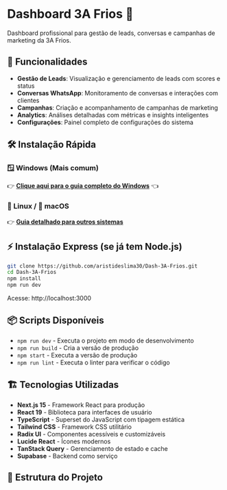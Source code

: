 # Dashboard 3A Frios 🧊

Dashboard profissional para gestão de leads, conversas e campanhas de marketing da 3A Frios.

## 🚀 Funcionalidades

- **Gestão de Leads**: Visualização e gerenciamento de leads com scores e status
- **Conversas WhatsApp**: Monitoramento de conversas e interações com clientes
- **Campanhas**: Criação e acompanhamento de campanhas de marketing
- **Analytics**: Análises detalhadas com métricas e insights inteligentes
- **Configurações**: Painel completo de configurações do sistema

## 🛠️ Instalação Rápida

### 🪟 **Windows** (Mais comum)
👉 **[Clique aqui para o guia completo do Windows](WINDOWS_INSTALL.md)** 👈

### 🐧 Linux / 🍎 macOS
👉 **[Guia detalhado para outros sistemas](INSTALL.md)**

## ⚡ Instalação Express (se já tem Node.js)

```bash
git clone https://github.com/aristideslima30/Dash-3A-Frios.git
cd Dash-3A-Frios
npm install
npm run dev
```

Acesse: http://localhost:3000

## 📦 Scripts Disponíveis

- `npm run dev` - Executa o projeto em modo de desenvolvimento
- `npm run build` - Cria a versão de produção
- `npm start` - Executa a versão de produção
- `npm run lint` - Executa o linter para verificar o código

## 🏗️ Tecnologias Utilizadas

- **Next.js 15** - Framework React para produção
- **React 19** - Biblioteca para interfaces de usuário
- **TypeScript** - Superset do JavaScript com tipagem estática
- **Tailwind CSS** - Framework CSS utilitário
- **Radix UI** - Componentes acessíveis e customizáveis
- **Lucide React** - Ícones modernos
- **TanStack Query** - Gerenciamento de estado e cache
- **Supabase** - Backend como serviço

## 📁 Estrutura do Projeto

